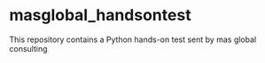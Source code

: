 # masglobal_handsontest
This repository contains a Python hands-on test sent by mas global consulting
